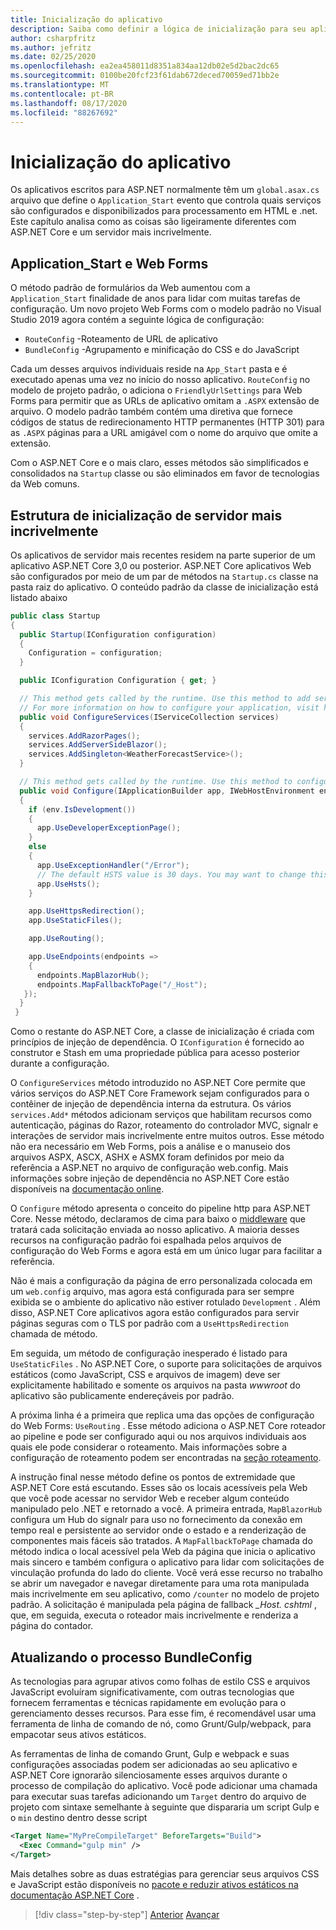 ```yaml
---
title: Inicialização do aplicativo
description: Saiba como definir a lógica de inicialização para seu aplicativo.
author: csharpfritz
ms.author: jefritz
ms.date: 02/25/2020
ms.openlocfilehash: ea2ea458011d8351a834aa12db02e5d2bac2dc65
ms.sourcegitcommit: 0100be20fcf23f61dab672deced70059ed71bb2e
ms.translationtype: MT
ms.contentlocale: pt-BR
ms.lasthandoff: 08/17/2020
ms.locfileid: "88267692"
---
```

# <a name="app-startup"></a>Inicialização do aplicativo

Os aplicativos escritos para ASP.NET normalmente têm um `global.asax.cs` arquivo que define o `Application_Start` evento que controla quais serviços são configurados e disponibilizados para processamento em HTML e .net. Este capítulo analisa como as coisas são ligeiramente diferentes com ASP.NET Core e um servidor mais incrivelmente.

## <a name="application_start-and-web-forms"></a>Application_Start e Web Forms

O método padrão de formulários da Web aumentou com a `Application_Start` finalidade de anos para lidar com muitas tarefas de configuração.  Um novo projeto Web Forms com o modelo padrão no Visual Studio 2019 agora contém a seguinte lógica de configuração:

- `RouteConfig` -Roteamento de URL de aplicativo
- `BundleConfig` -Agrupamento e minificação do CSS e do JavaScript

Cada um desses arquivos individuais reside na `App_Start` pasta e é executado apenas uma vez no início do nosso aplicativo.  `RouteConfig` no modelo de projeto padrão, o adiciona o `FriendlyUrlSettings` para Web Forms para permitir que as URLs de aplicativo omitam a `.ASPX` extensão de arquivo.  O modelo padrão também contém uma diretiva que fornece códigos de status de redirecionamento HTTP permanentes (HTTP 301) para as `.ASPX` páginas para a URL amigável com o nome do arquivo que omite a extensão.

Com o ASP.NET Core e o mais claro, esses métodos são simplificados e consolidados na `Startup` classe ou são eliminados em favor de tecnologias da Web comuns.

## <a name="blazor-server-startup-structure"></a>Estrutura de inicialização de servidor mais incrivelmente

Os aplicativos de servidor mais recentes residem na parte superior de um aplicativo ASP.NET Core 3,0 ou posterior.  ASP.NET Core aplicativos Web são configurados por meio de um par de métodos na `Startup.cs` classe na pasta raiz do aplicativo.  O conteúdo padrão da classe de inicialização está listado abaixo

```csharp
public class Startup
{
  public Startup(IConfiguration configuration)
  {
    Configuration = configuration;
  }

  public IConfiguration Configuration { get; }

  // This method gets called by the runtime. Use this method to add services to the container.
  // For more information on how to configure your application, visit https://go.microsoft.com/fwlink/?LinkID=398940
  public void ConfigureServices(IServiceCollection services)
  {
    services.AddRazorPages();
    services.AddServerSideBlazor();
    services.AddSingleton<WeatherForecastService>();
  }

  // This method gets called by the runtime. Use this method to configure the HTTP request pipeline.
  public void Configure(IApplicationBuilder app, IWebHostEnvironment env)
  {
    if (env.IsDevelopment())
    {
      app.UseDeveloperExceptionPage();
    }
    else
    {
      app.UseExceptionHandler("/Error");
      // The default HSTS value is 30 days. You may want to change this for production scenarios, see https://aka.ms/aspnetcore-hsts.
      app.UseHsts();
    }

    app.UseHttpsRedirection();
    app.UseStaticFiles();

    app.UseRouting();

    app.UseEndpoints(endpoints =>
    {
      endpoints.MapBlazorHub();
      endpoints.MapFallbackToPage("/_Host");
   });
  }
 }
```

Como o restante do ASP.NET Core, a classe de inicialização é criada com princípios de injeção de dependência.  O `IConfiguration` é fornecido ao construtor e Stash em uma propriedade pública para acesso posterior durante a configuração.

O `ConfigureServices` método introduzido no ASP.NET Core permite que vários serviços do ASP.NET Core Framework sejam configurados para o contêiner de injeção de dependência interna da estrutura.  Os vários `services.Add*` métodos adicionam serviços que habilitam recursos como autenticação, páginas do Razor, roteamento do controlador MVC, signalr e interações de servidor mais incrivelmente entre muitos outros.  Esse método não era necessário em Web Forms, pois a análise e o manuseio dos arquivos ASPX, ASCX, ASHX e ASMX foram definidos por meio da referência a ASP.NET no arquivo de configuração web.config.  Mais informações sobre injeção de dependência no ASP.NET Core estão disponíveis na [documentação online](https://docs.microsoft.com/aspnet/core/fundamentals/dependency-injection).

O `Configure` método apresenta o conceito do pipeline http para ASP.NET Core.  Nesse método, declaramos de cima para baixo o [middleware](middleware.md) que tratará cada solicitação enviada ao nosso aplicativo. A maioria desses recursos na configuração padrão foi espalhada pelos arquivos de configuração do Web Forms e agora está em um único lugar para facilitar a referência.

Não é mais a configuração da página de erro personalizada colocada em um `web.config` arquivo, mas agora está configurada para ser sempre exibida se o ambiente do aplicativo não estiver rotulado `Development` .  Além disso, ASP.NET Core aplicativos agora estão configurados para servir páginas seguras com o TLS por padrão com a `UseHttpsRedirection` chamada de método.

Em seguida, um método de configuração inesperado é listado para `UseStaticFiles` .  No ASP.NET Core, o suporte para solicitações de arquivos estáticos (como JavaScript, CSS e arquivos de imagem) deve ser explicitamente habilitado e somente os arquivos na pasta *wwwroot* do aplicativo são publicamente endereçáveis por padrão.

A próxima linha é a primeira que replica uma das opções de configuração do Web Forms: `UseRouting` .  Esse método adiciona o ASP.NET Core roteador ao pipeline e pode ser configurado aqui ou nos arquivos individuais aos quais ele pode considerar o roteamento.  Mais informações sobre a configuração de roteamento podem ser encontradas na [seção roteamento](pages-routing-layouts.md).

A instrução final nesse método define os pontos de extremidade que ASP.NET Core está escutando.  Esses são os locais acessíveis pela Web que você pode acessar no servidor Web e receber algum conteúdo manipulado pelo .NET e retornado a você.  A primeira entrada, `MapBlazorHub` configura um Hub do signalr para uso no fornecimento da conexão em tempo real e persistente ao servidor onde o estado e a renderização de componentes mais fáceis são tratados.  A `MapFallbackToPage` chamada do método indica o local acessível pela Web da página que inicia o aplicativo mais sincero e também configura o aplicativo para lidar com solicitações de vinculação profunda do lado do cliente.  Você verá esse recurso no trabalho se abrir um navegador e navegar diretamente para uma rota manipulada mais incrivelmente em seu aplicativo, como `/counter` no modelo de projeto padrão. A solicitação é manipulada pela página de fallback *_Host. cshtml* , que, em seguida, executa o roteador mais incrivelmente e renderiza a página do contador.

## <a name="upgrading-the-bundleconfig-process"></a>Atualizando o processo BundleConfig

As tecnologias para agrupar ativos como folhas de estilo CSS e arquivos JavaScript evoluíram significativamente, com outras tecnologias que fornecem ferramentas e técnicas rapidamente em evolução para o gerenciamento desses recursos.  Para esse fim, é recomendável usar uma ferramenta de linha de comando de nó, como Grunt/Gulp/webpack, para empacotar seus ativos estáticos.

As ferramentas de linha de comando Grunt, Gulp e webpack e suas configurações associadas podem ser adicionadas ao seu aplicativo e ASP.NET Core ignorarão silenciosamente esses arquivos durante o processo de compilação do aplicativo.  Você pode adicionar uma chamada para executar suas tarefas adicionando um `Target` dentro do arquivo de projeto com sintaxe semelhante à seguinte que dispararia um script Gulp e o `min` destino dentro desse script

```xml
<Target Name="MyPreCompileTarget" BeforeTargets="Build">
  <Exec Command="gulp min" />
</Target>
```

Mais detalhes sobre as duas estratégias para gerenciar seus arquivos CSS e JavaScript estão disponíveis no [pacote e reduzir ativos estáticos na documentação ASP.NET Core](https://docs.microsoft.com/aspnet/core/client-side/bundling-and-minification) .

>[!div class="step-by-step"]
>[Anterior](project-structure.md) 
> [Avançar](components.md)

